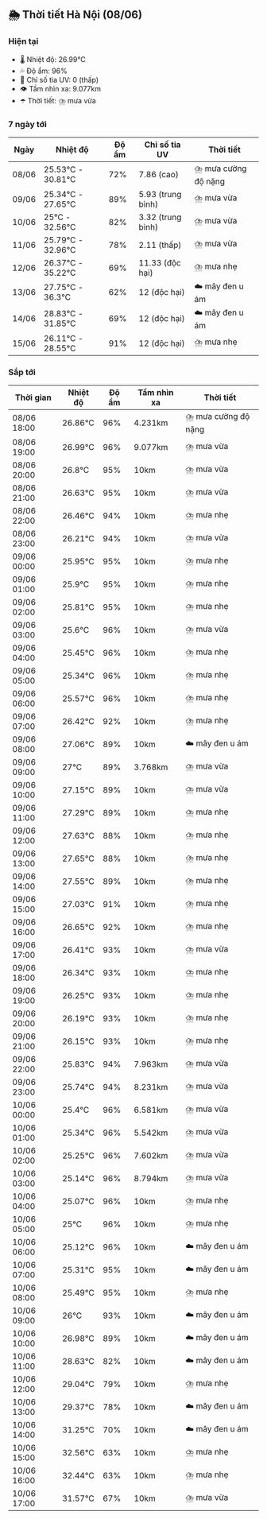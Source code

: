 ## 🌦️ Thời tiết Hà Nội (08/06)

### Hiện tại

- 🌡️ Nhiệt độ: 26.99℃
- 💦 Độ ẩm: 96%
- 🌟 Chỉ số tia UV: 0 (thấp)
- 👁️ Tầm nhìn xa: 9.077km
- ☂️ Thời tiết: ⛈️ mưa vừa

### 7 ngày tới

| Ngày | Nhiệt độ | Độ ẩm | Chỉ số tia UV | Thời tiết |
| --- | --- | --- | --- | --- |
| 08/06 | 25.53℃ - 30.81℃ | 72% | 7.86 (cao) | ⛈️ mưa cường độ nặng |
| 09/06 | 25.34℃ - 27.65℃ | 89% | 5.93 (trung bình) | ⛈️ mưa vừa |
| 10/06 | 25℃ - 32.56℃ | 82% | 3.32 (trung bình) | ⛈️ mưa vừa |
| 11/06 | 25.79℃ - 32.96℃ | 78% | 2.11 (thấp) | ⛈️ mưa vừa |
| 12/06 | 26.37℃ - 35.22℃ | 69% | 11.33 (độc hại) | ⛈️ mưa nhẹ |
| 13/06 | 27.75℃ - 36.3℃ | 62% | 12 (độc hại) | ☁️ mây đen u ám |
| 14/06 | 28.83℃ - 31.85℃ | 69% | 12 (độc hại) | ☁️ mây đen u ám |
| 15/06 | 26.11℃ - 28.55℃ | 91% | 12 (độc hại) | ⛈️ mưa nhẹ |

### Sắp tới

| Thời gian | Nhiệt độ | Độ ẩm | Tầm nhìn xa | Thời tiết |
| --- | --- | --- | --- | --- |
| 08/06 18:00 | 26.86℃ | 96% | 4.231km | ⛈️ mưa cường độ nặng |
| 08/06 19:00 | 26.99℃ | 96% | 9.077km | ⛈️ mưa vừa |
| 08/06 20:00 | 26.8℃ | 95% | 10km | ⛈️ mưa vừa |
| 08/06 21:00 | 26.63℃ | 95% | 10km | ⛈️ mưa vừa |
| 08/06 22:00 | 26.46℃ | 94% | 10km | ⛈️ mưa nhẹ |
| 08/06 23:00 | 26.21℃ | 94% | 10km | ⛈️ mưa vừa |
| 09/06 00:00 | 25.95℃ | 95% | 10km | ⛈️ mưa nhẹ |
| 09/06 01:00 | 25.9℃ | 95% | 10km | ⛈️ mưa nhẹ |
| 09/06 02:00 | 25.81℃ | 95% | 10km | ⛈️ mưa nhẹ |
| 09/06 03:00 | 25.6℃ | 96% | 10km | ⛈️ mưa vừa |
| 09/06 04:00 | 25.45℃ | 96% | 10km | ⛈️ mưa nhẹ |
| 09/06 05:00 | 25.34℃ | 96% | 10km | ⛈️ mưa nhẹ |
| 09/06 06:00 | 25.57℃ | 96% | 10km | ⛈️ mưa nhẹ |
| 09/06 07:00 | 26.42℃ | 92% | 10km | ⛈️ mưa nhẹ |
| 09/06 08:00 | 27.06℃ | 89% | 10km | ☁️ mây đen u ám |
| 09/06 09:00 | 27℃ | 89% | 3.768km | ⛈️ mưa vừa |
| 09/06 10:00 | 27.15℃ | 89% | 10km | ⛈️ mưa vừa |
| 09/06 11:00 | 27.29℃ | 89% | 10km | ⛈️ mưa nhẹ |
| 09/06 12:00 | 27.63℃ | 88% | 10km | ⛈️ mưa nhẹ |
| 09/06 13:00 | 27.65℃ | 88% | 10km | ⛈️ mưa nhẹ |
| 09/06 14:00 | 27.55℃ | 89% | 10km | ⛈️ mưa nhẹ |
| 09/06 15:00 | 27.03℃ | 91% | 10km | ⛈️ mưa nhẹ |
| 09/06 16:00 | 26.65℃ | 92% | 10km | ⛈️ mưa nhẹ |
| 09/06 17:00 | 26.41℃ | 93% | 10km | ⛈️ mưa vừa |
| 09/06 18:00 | 26.34℃ | 93% | 10km | ⛈️ mưa nhẹ |
| 09/06 19:00 | 26.25℃ | 93% | 10km | ⛈️ mưa nhẹ |
| 09/06 20:00 | 26.19℃ | 93% | 10km | ⛈️ mưa nhẹ |
| 09/06 21:00 | 26.15℃ | 93% | 10km | ⛈️ mưa nhẹ |
| 09/06 22:00 | 25.83℃ | 94% | 7.963km | ⛈️ mưa vừa |
| 09/06 23:00 | 25.74℃ | 94% | 8.231km | ⛈️ mưa vừa |
| 10/06 00:00 | 25.4℃ | 96% | 6.581km | ⛈️ mưa vừa |
| 10/06 01:00 | 25.34℃ | 96% | 5.542km | ⛈️ mưa vừa |
| 10/06 02:00 | 25.25℃ | 96% | 7.602km | ⛈️ mưa vừa |
| 10/06 03:00 | 25.14℃ | 96% | 8.794km | ⛈️ mưa vừa |
| 10/06 04:00 | 25.07℃ | 96% | 10km | ⛈️ mưa nhẹ |
| 10/06 05:00 | 25℃ | 96% | 10km | ⛈️ mưa nhẹ |
| 10/06 06:00 | 25.12℃ | 96% | 10km | ☁️ mây đen u ám |
| 10/06 07:00 | 25.31℃ | 95% | 10km | ☁️ mây đen u ám |
| 10/06 08:00 | 25.49℃ | 95% | 10km | ⛈️ mưa nhẹ |
| 10/06 09:00 | 26℃ | 93% | 10km | ☁️ mây đen u ám |
| 10/06 10:00 | 26.98℃ | 89% | 10km | ☁️ mây đen u ám |
| 10/06 11:00 | 28.63℃ | 82% | 10km | ☁️ mây đen u ám |
| 10/06 12:00 | 29.04℃ | 79% | 10km | ⛈️ mưa nhẹ |
| 10/06 13:00 | 29.37℃ | 78% | 10km | ☁️ mây đen u ám |
| 10/06 14:00 | 31.25℃ | 70% | 10km | ☁️ mây đen u ám |
| 10/06 15:00 | 32.56℃ | 63% | 10km | ⛈️ mưa nhẹ |
| 10/06 16:00 | 32.44℃ | 63% | 10km | ⛈️ mưa nhẹ |
| 10/06 17:00 | 31.57℃ | 67% | 10km | ⛈️ mưa vừa |
